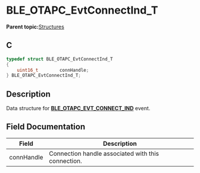 # BLE\_OTAPC\_EvtConnectInd\_T

**Parent topic:**[Structures](GUID-EC15A075-E242-42DD-8E5A-738EB3C8CD49.md)

## C

```c
typedef struct BLE_OTAPC_EvtConnectInd_T
{
    uint16_t        connHandle;
} BLE_OTAPC_EvtConnectInd_T;
```

## Description

Data structure for **[BLE\_OTAPC\_EVT\_CONNECT\_IND](GUID-19484883-2CB0-4497-A6CF-3A4254BBF654.md)** event.

## Field Documentation

|Field|Description|
|-----|-----------|
|connHandle|Connection handle associated with this connection.|


